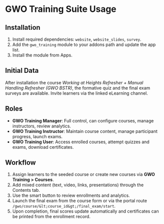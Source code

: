 # GWO Training Suite Usage

## Installation
1. Install required dependencies: `website`, `website_slides`, `survey`.
2. Add the `gwo_training` module to your addons path and update the app list.
3. Install the module from Apps.

## Initial Data
After installation the course *Working at Heights Refresher + Manual Handling Refresher (GWO BSTR)*, the formative quiz and the final exam surveys are available. Invite learners via the linked eLearning channel.

## Roles
- **GWO Training Manager**: Full control, can configure courses, manage instructors, review analytics.
- **GWO Training Instructor**: Maintain course content, manage participant progress, launch exams.
- **GWO Training User**: Access enrolled courses, attempt quizzes and exams, download certificates.

## Workflow
1. Assign learners to the seeded course or create new courses via **GWO Training &gt; Courses**.
2. Add mixed content (text, video, links, presentations) through the Contents tab.
3. Use the smart button to review enrollments and analytics.
4. Launch the final exam from the course form or via the portal route `/gwo/course/&lt;course_id&gt;/final_exam/start`.
5. Upon completion, final scores update automatically and certificates can be printed from the enrollment record.
